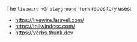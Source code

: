 The `livewire-v3-playground-fork` repository uses:
- https://livewire.laravel.com/
- https://tailwindcss.com/
- https://verbs.thunk.dev
